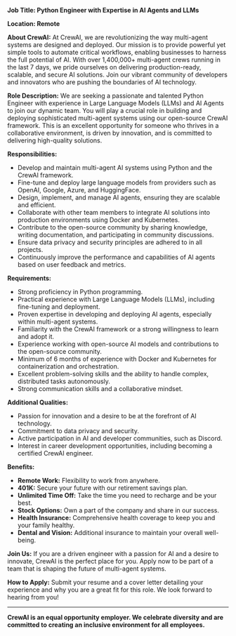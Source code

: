 **Job Title: Python Engineer with Expertise in AI Agents and LLMs**

**Location: Remote**

**About CrewAI:**
At CrewAI, we are revolutionizing the way multi-agent systems are designed and deployed. Our mission is to provide powerful yet simple tools to automate critical workflows, enabling businesses to harness the full potential of AI. With over 1,400,000+ multi-agent crews running in the last 7 days, we pride ourselves on delivering production-ready, scalable, and secure AI solutions. Join our vibrant community of developers and innovators who are pushing the boundaries of AI technology.        

**Role Description:**
We are seeking a passionate and talented Python Engineer with experience in Large Language Models (LLMs) and AI Agents to join our dynamic team. You will play a crucial role in building and deploying sophisticated multi-agent systems using our open-source CrewAI framework. This is an excellent opportunity for someone who thrives in a collaborative environment, is driven by innovation, and is committed to delivering high-quality solutions.

**Responsibilities:**
- Develop and maintain multi-agent AI systems using Python and the CrewAI framework.
- Fine-tune and deploy large language models from providers such as OpenAI, Google, Azure, and HuggingFace.
- Design, implement, and manage AI agents, ensuring they are scalable and efficient.
- Collaborate with other team members to integrate AI solutions into production environments using Docker and Kubernetes.
- Contribute to the open-source community by sharing knowledge, writing documentation, and participating in community discussions.
- Ensure data privacy and security principles are adhered to in all projects.
- Continuously improve the performance and capabilities of AI agents based on user feedback and metrics.

**Requirements:**
- Strong proficiency in Python programming.
- Practical experience with Large Language Models (LLMs), including fine-tuning and deployment.
- Proven expertise in developing and deploying AI agents, especially within multi-agent systems.
- Familiarity with the CrewAI framework or a strong willingness to learn and adopt it.
- Experience working with open-source AI models and contributions to the open-source community.
- Minimum of 6 months of experience with Docker and Kubernetes for containerization and orchestration.
- Excellent problem-solving skills and the ability to handle complex, distributed tasks autonomously.
- Strong communication skills and a collaborative mindset.

**Additional Qualities:**
- Passion for innovation and a desire to be at the forefront of AI technology.
- Commitment to data privacy and security.
- Active participation in AI and developer communities, such as Discord.
- Interest in career development opportunities, including becoming a certified CrewAI engineer.

**Benefits:**
- **Remote Work:** Flexibility to work from anywhere.
- **401K:** Secure your future with our retirement savings plan.
- **Unlimited Time Off:** Take the time you need to recharge and be your best.
- **Stock Options:** Own a part of the company and share in our success.
- **Health Insurance:** Comprehensive health coverage to keep you and your family healthy.
- **Dental and Vision:** Additional insurance to maintain your overall well-being.

**Join Us:**
If you are a driven engineer with a passion for AI and a desire to innovate, CrewAI is the perfect place for you. Apply now to be part of a team that is shaping the future of multi-agent systems.

**How to Apply:**
Submit your resume and a cover letter detailing your experience and why you are a great fit for this role. We look forward to hearing from you!

---

**CrewAI is an equal opportunity employer. We celebrate diversity and are committed to creating an inclusive environment for all employees.**
